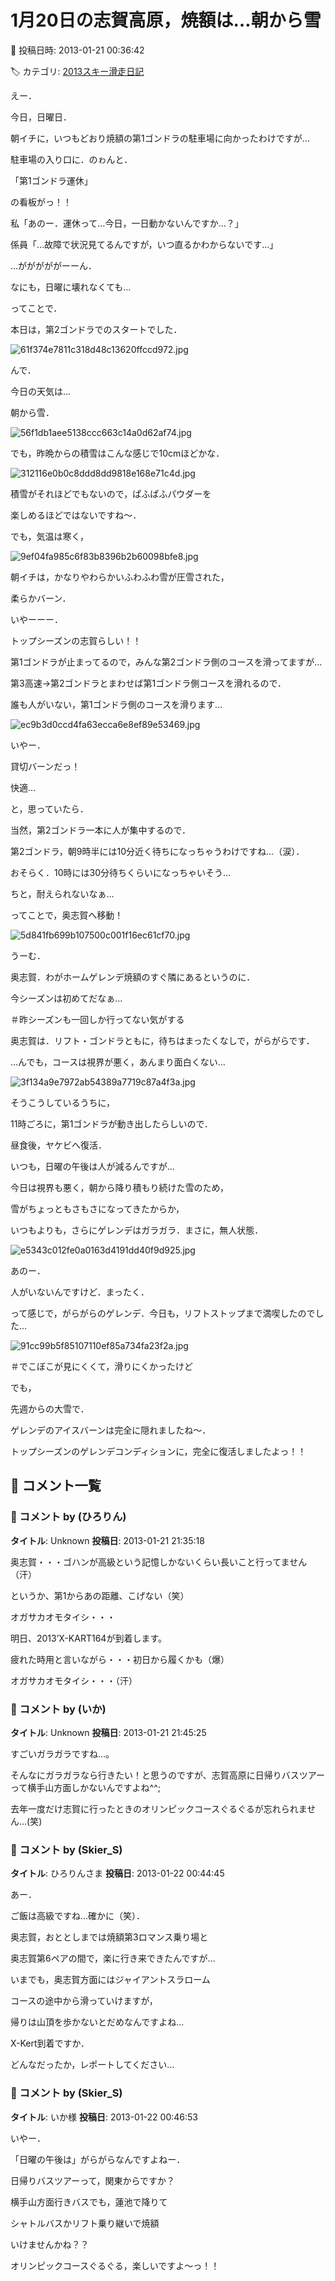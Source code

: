 # 1月20日の志賀高原，焼額は…朝から雪

📅 投稿日時: 2013-01-21 00:36:42

🏷️ カテゴリ: [2013スキー滑走日記](c91dbe557f9a69230b1600e48622fdd61.md)

えー．


今日，日曜日．





朝イチに，いつもどおり焼額の第1ゴンドラの駐車場に向かったわけですが…


駐車場の入り口に．のゎんと．


「第1ゴンドラ運休」


の看板がっ！！





私「あのー．運休って…今日，一日動かないんですか…？」


係員「…故障で状況見てるんですが，いつ直るかわからないです…」





…がががががーーん．


なにも，日曜に壊れなくても…





ってことで．


本日は，第2ゴンドラでのスタートでした．




![61f374e7811c318d48c13620ffccd972.jpg](images/61f374e7811c318d48c13620ffccd972.jpg)







んで．


今日の天気は…


朝から雪．




![56f1db1aee5138ccc663c14a0d62af74.jpg](images/56f1db1aee5138ccc663c14a0d62af74.jpg)







でも，昨晩からの積雪はこんな感じで10cmほどかな．




![312116e0b0c8ddd8dd9818e168e71c4d.jpg](images/312116e0b0c8ddd8dd9818e168e71c4d.jpg)







積雪がそれほどでもないので，ぱふぱふパウダーを


楽しめるほどではないですね～．


でも，気温は寒く，




![9ef04fa985c6f83b8396b2b60098bfe8.jpg](images/9ef04fa985c6f83b8396b2b60098bfe8.jpg)




朝イチは，かなりやわらかいふわふわ雪が圧雪された，


柔らかバーン．


いやーーー．


トップシーズンの志賀らしい！！





第1ゴンドラが止まってるので，みんな第2ゴンドラ側のコースを滑ってますが…


第3高速→第2ゴンドラとまわせば第1ゴンドラ側コースを滑れるので．


誰も人がいない，第1ゴンドラ側のコースを滑ります…




![ec9b3d0ccd4fa63ecca6e8ef89e53469.jpg](images/ec9b3d0ccd4fa63ecca6e8ef89e53469.jpg)




いやー．


貸切バーンだっ！


快適…





と，思っていたら．


当然，第2ゴンドラ一本に人が集中するので．


第2ゴンドラ，朝9時半には10分近く待ちになっちゃうわけですね…（涙）．


おそらく．10時には30分待ちくらいになっちゃいそう…





ちと，耐えられないなぁ…


ってことで，奥志賀へ移動！




![5d841fb699b107500c001f16ec61cf70.jpg](images/5d841fb699b107500c001f16ec61cf70.jpg)




うーむ．


奥志賀．わがホームゲレンデ焼額のすぐ隣にあるというのに．


今シーズンは初めてだなぁ…


＃昨シーズンも一回しか行ってない気がする





奥志賀は．リフト・ゴンドラともに，待ちはまったくなしで，がらがらです．


…んでも，コースは視界が悪く，あんまり面白くない…




![3f134a9e7972ab54389a7719c87a4f3a.jpg](images/3f134a9e7972ab54389a7719c87a4f3a.jpg)







そうこうしているうちに，


11時ごろに，第1ゴンドラが動き出したらしいので．


昼食後，ヤケビへ復活．





いつも，日曜の午後は人が減るんですが…


今日は視界も悪く，朝から降り積もり続けた雪のため，


雪がちょっともさもさになってきたからか，


いつもよりも，さらにゲレンデはガラガラ．まさに，無人状態．




![e5343c012fe0a0163d4191dd40f9d925.jpg](images/e5343c012fe0a0163d4191dd40f9d925.jpg)




あのー．


人がいないんですけど．まったく．





って感じで，がらがらのゲレンデ．今日も，リフトストップまで満喫したのでした…




![91cc99b5f85107110ef85a734fa23f2a.jpg](images/91cc99b5f85107110ef85a734fa23f2a.jpg)




＃でこぼこが見にくくて，滑りにくかったけど





でも，


先週からの大雪で．


ゲレンデのアイスバーンは完全に隠れましたね～．


トップシーズンのゲレンデコンディションに，完全に復活しましたよっ！！

## 💬 コメント一覧

### 💬 コメント by (ひろりん)
**タイトル**: Unknown
**投稿日**: 2013-01-21 21:35:18

奥志賀・・・ゴハンが高級という記憶しかないくらい長いこと行ってません（汗）

というか、第1からあの距離、こげない（笑）

オガサカオモタイシ・・・

明日、2013’X-KART164が到着します。

疲れた時用と言いながら・・・初日から履くかも（爆）

オガサカオモタイシ・・・（汗）

### 💬 コメント by (いか)
**タイトル**: Unknown
**投稿日**: 2013-01-21 21:45:25

すごいガラガラですね…。

そんなにガラガラなら行きたい！と思うのですが、志賀高原に日帰りバスツアーって横手山方面しかないんですよね^^;



去年一度だけ志賀に行ったときのオリンピックコースぐるぐるが忘れられません…(笑)

### 💬 コメント by (Skier_S)
**タイトル**: ひろりんさま
**投稿日**: 2013-01-22 00:44:45

あー．

ご飯は高級ですね…確かに（笑）．



奥志賀，おととしまでは焼額第3ロマンス乗り場と

奥志賀第6ペアの間で，楽に行き来できたんですが…

いまでも，奥志賀方面にはジャイアントスラローム

コースの途中から滑っていけますが，

帰りは山頂を歩かないとだめなんですよね…



X-Kert到着ですか．

どんなだったか，レポートしてください…

### 💬 コメント by (Skier_S)
**タイトル**: いか様
**投稿日**: 2013-01-22 00:46:53

いやー．

「日曜の午後は」がらがらなんですよねー．



日帰りバスツアーって，関東からですか？

横手山方面行きバスでも，蓮池で降りて

シャトルバスかリフト乗り継いで焼額

いけませんかね？？



オリンピックコースぐるぐる，楽しいですよ～っ！！

